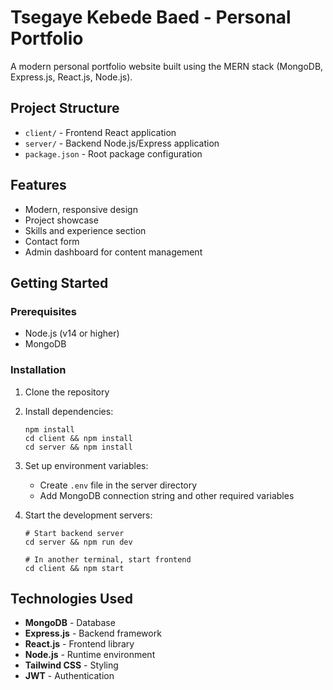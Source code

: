 # Tsegaye Kebede Baed - Personal Portfolio

A modern personal portfolio website built using the MERN stack (MongoDB, Express.js, React.js, Node.js).

## Project Structure

- `client/` - Frontend React application
- `server/` - Backend Node.js/Express application
- `package.json` - Root package configuration

## Features

- Modern, responsive design
- Project showcase
- Skills and experience section
- Contact form
- Admin dashboard for content management

## Getting Started

### Prerequisites

- Node.js (v14 or higher)
- MongoDB

### Installation

1. Clone the repository
2. Install dependencies:
   ```
   npm install
   cd client && npm install
   cd server && npm install
   ```
3. Set up environment variables:
   - Create `.env` file in the server directory
   - Add MongoDB connection string and other required variables

4. Start the development servers:
   ```
   # Start backend server
   cd server && npm run dev
   
   # In another terminal, start frontend
   cd client && npm start
   ```

## Technologies Used

- **MongoDB** - Database
- **Express.js** - Backend framework
- **React.js** - Frontend library
- **Node.js** - Runtime environment
- **Tailwind CSS** - Styling
- **JWT** - Authentication
